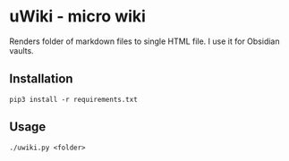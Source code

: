 # uWiki -  micro wiki

Renders folder of markdown files to single HTML file.
I use it for Obsidian vaults.

## Installation

```
pip3 install -r requirements.txt
```

## Usage

```
./uwiki.py <folder>
```
